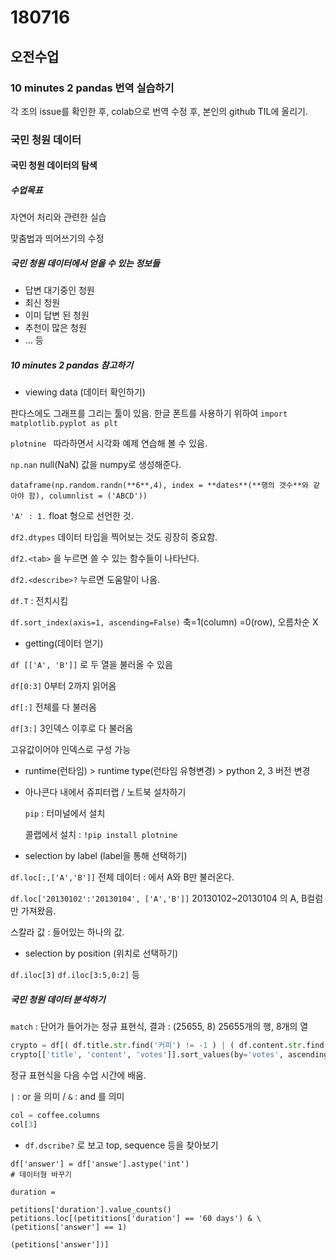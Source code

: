 # 180716

## 오전수업

### 10 minutes 2 pandas 번역 실습하기

각 조의 issue를 확인한 후, colab으로 번역 수정 후, 본인의 github TIL에 올리기.



### 국민 청원 데이터

#### 국민 청원 데이터의 탐색

##### 수업목표

자연어 처리와 관련한 실습

맞춤법과 띄어쓰기의 수정



##### 국민 청원 데이터에서 얻을 수 있는 정보들

- 답변 대기중인 청원
- 최신 청원
- 이미 답변 된 청원
- 추천이 많은 청원
- ... 등



##### 10 minutes 2 pandas 참고하기

- viewing data (데이터 확인하기)

판다스에도 그래프를 그리는 툴이 있음. 한글 폰트를 사용하기 위하여 `import matplotlib.pyplot as plt`

`plotnine ` 따라하면서 시각화 예제 연습해 볼 수 있음.

`np.nan` null(NaN) 값을 numpy로 생성해준다.

`dataframe(np.random.randn(**6**,4), index = **dates**(**행의 갯수**와 같아야 함), columnlist = ('ABCD'))`

`'A' : 1.` float 형으로 선언한 것.

```df2.dtypes``` 데이터 타입을 찍어보는 것도 굉장히 중요함.

```df2.<tab>``` 을 누르면 쓸 수 있는 함수들이 나타난다.

```df2.<describe>?``` 누르면 도움말이 나옴.

`df.T` : 전치시킴

`df.sort_index(axis=1, ascending=False)` 축=1(column) =0(row),  오름차순 X



- getting(데이터 얻기)

`df [['A', 'B']]` 로 두 열을 불러올 수 있음

`df[0:3]` 0부터 2까지 읽어옴

`df[:]` 전체를 다 불러옴

`df[3:]` 3인덱스 이후로 다 불러옴

고유값이어야 인덱스로 구성 가능



- runtime(런타임) > runtime type(런타임 유형변경) > python 2, 3 버전 변경

- 아나콘다 내에서 쥬피터랩 / 노트북 설차하기

  `pip` : 터미널에서 설치

  콜랩에서 설치 : `!pip install plotnine` 



- selection by label (label을 통해 선택하기)

`df.loc[:,['A','B']]` 전체 데이터 : 에서 A와 B만 불러온다.

`df.loc['20130102':'20130104', ['A','B']]` 20130102~20130104 의 A, B컬럼만 가져왔음.

스칼라 값 : 들어있는 하나의 값.



- selection by position (위치로 선택하기)

`df.iloc[3]` `df.iloc[3:5,0:2]` 등



##### 국민 청원 데이터 분석하기

`match` : 단어가 들어가는 정규 표현식, 결과 : (25655, 8) 25655개의 행, 8개의 열

```python
crypto = df[( df.title.str.find('커피') != -1 ) | ( df.content.str.find('커피') != -1  )]
crypto[['title', 'content', 'votes']].sort_values(by='votes', ascending = False)
```

정규 표현식을 다음 수업 시간에 배움.

`|` : or 을 의미 / `&` : and 를 의미

```python
col = coffee.columns
col[3]
```

- `df.dscribe?` 로 보고 top, sequence 등을 찾아보기

```
df['answer'] = df['answe'].astype('int')
# 데이터형 바꾸기
```

```
duration = 

petitions['duration'].value_counts()
petitions.loc[(petititions['duration'] == '60 days') & \
(petitions['answer'] == 1)

(petitions['answer'])]
```


